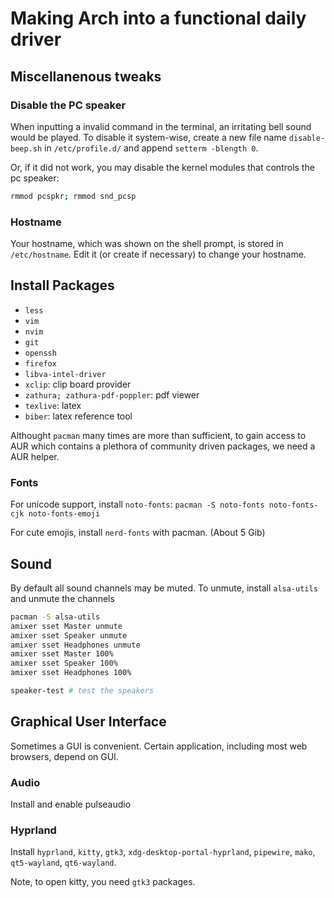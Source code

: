 # Making Arch into a functional daily driver

## Miscellanenous tweaks

### Disable the PC speaker

When inputting a invalid command in the terminal, an irritating bell sound would be played. 
To disable it system-wise, create a new file name `disable-beep.sh` in `/etc/profile.d/` and append `setterm -blength 0`.

Or, if it did not work, you may disable the kernel modules that controls the pc speaker:

```bash
rmmod pcspkr; rmmod snd_pcsp
```

### Hostname

Your hostname, which was shown on the shell prompt, is stored in `/etc/hostname`. Edit it (or create if necessary) to change your hostname.

## Install Packages

- `less`
- `vim`
- `nvim`
- `git`
- `openssh`
- `firefox`
- `libva-intel-driver`
- `xclip`: clip board provider
- `zathura; zathura-pdf-poppler`: pdf viewer
- `texlive`: latex
- `biber`: latex reference tool

Althought `pacman` many times are more than sufficient, to gain access to AUR which contains a plethora of community driven packages, we need a AUR helper.

### Fonts

For unicode support, install `noto-fonts`: `pacman -S noto-fonts noto-fonts-cjk noto-fonts-emoji`

For cute emojis, install `nerd-fonts` with pacman. (About 5 Gib)

## Sound 

By default all sound channels may be muted. To unmute, install `alsa-utils` and unmute the channels

```bash
pacman -S alsa-utils
amixer sset Master unmute
amixer sset Speaker unmute
amixer sset Headphones unmute
amixer sset Master 100%
amixer sset Speaker 100%
amixer sset Headphones 100%

speaker-test # test the speakers
```

## Graphical User Interface

Sometimes a GUI is convenient. Certain application, including most web browsers, depend on GUI.

### Audio

Install and enable pulseaudio

### Hyprland

Install `hyprland`, `kitty`, `gtk3`, `xdg-desktop-portal-hyprland`, `pipewire`, `mako`, `qt5-wayland`, `qt6-wayland`.

Note, to open kitty, you need `gtk3` packages.

